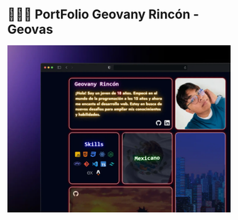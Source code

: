 # 👨🏻‍💻 PortFolio Geovany Rincón - Geovas

<div align="center">
<a href="https://porfolio.dev/">
<img src="./public/img/image-share.webp" />
</a>
<p></p>
</div>